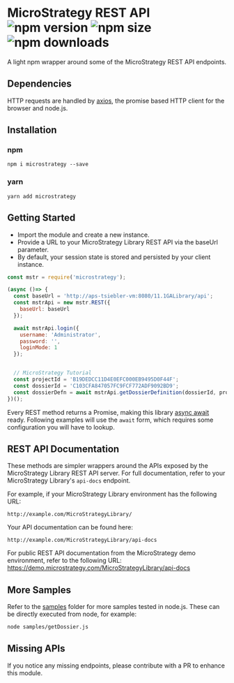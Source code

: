 # MicroStrategy REST API ![npm version](https://img.shields.io/npm/v/microstrategy.svg) ![npm size](https://img.shields.io/bundlephobia/min/microstrategy.svg) ![npm downloads](https://img.shields.io/npm/dt/microstrategy.svg)
A light npm wrapper around some of the MicroStrategy REST API endpoints.

## Dependencies
HTTP requests are handled by [axios](https://www.npmjs.com/package/axios), the promise based HTTP client for the browser and node.js.

## Installation
### npm
```
npm i microstrategy --save
```

### yarn
```
yarn add microstrategy
```

## Getting Started
- Import the module and create a new instance.
- Provide a URL to your MicroStrategy Library REST API via the baseUrl parameter.
- By default, your session state is stored and persisted by your client instance.
```javascript
const mstr = require('microstrategy');

(async ()=> {
  const baseUrl = 'http://aps-tsiebler-vm:8080/11.1GALibrary/api';
  const mstrApi = new mstr.REST({
    baseUrl: baseUrl
  });

  await mstrApi.login({
    username: 'Administrator',
    password: '',
    loginMode: 1
  });


  // MicroStrategy Tutorial
  const projectId = 'B19DEDCC11D4E0EFC000EB9495D0F44F';
  const dossierId = 'C103CFA847057FC9FCF772ADF9092BD9';
  const dossierDefn = await mstrApi.getDossierDefinition(dossierId, projectId);
})();
```

Every REST method returns a Promise, making this library [async await](https://developer.mozilla.org/en-US/docs/Web/JavaScript/Reference/Statements/async_function) ready.
Following examples will use the `await` form, which requires some configuration you will have to lookup.

## REST API Documentation
These methods are simpler wrappers around the APIs exposed by the MicroStrategy Library REST API server. For full documentation, refer to your MicroStrategy Library's `api-docs` endpoint.

For example, if your MicroStrategy Library environment has the following URL:
```
http://example.com/MicroStrategyLibrary/
```

Your API documentation can be found here:
```
http://example.com/MicroStrategyLibrary/api-docs
```

For public REST API documentation from the MicroStrategy demo environment, refer to the following URL:
https://demo.microstrategy.com/MicroStrategyLibrary/api-docs

## More Samples
Refer to the [samples](./samples/) folder for more samples tested in node.js. These can be directly executed from node, for example:
```bash
node samples/getDossier.js
```

## Missing APIs
If you notice any missing endpoints, please contribute with a PR to enhance this module.